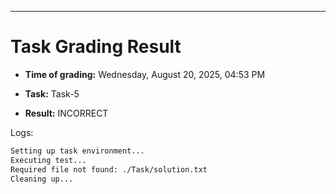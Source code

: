 
---
# Task Grading Result

- **Time of grading:** Wednesday, August 20, 2025, 04:53 PM

- **Task:** Task-5

- **Result:** INCORRECT


Logs:
```bash
Setting up task environment...
Executing test...
Required file not found: ./Task/solution.txt
Cleaning up...
```
